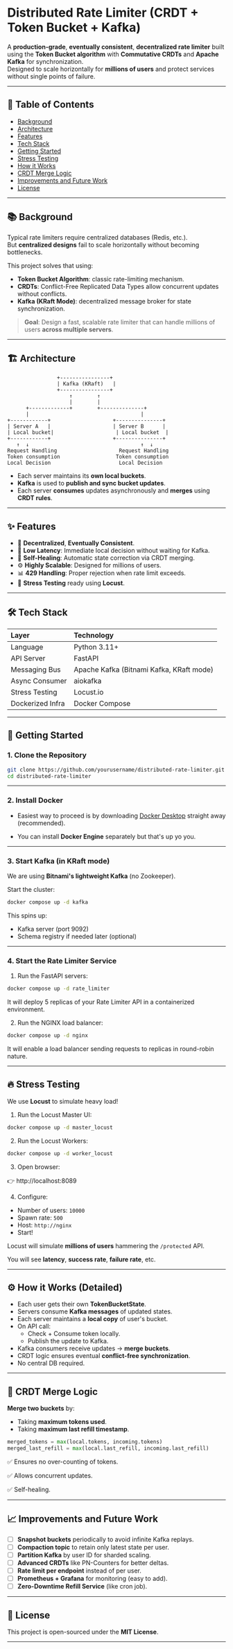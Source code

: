 # Distributed Rate Limiter (CRDT + Token Bucket + Kafka)

A **production-grade**, **eventually consistent**, **decentralized rate limiter** built using the **Token Bucket algorithm** with **Commutative CRDTs** and **Apache Kafka** for synchronization.  
Designed to scale horizontally for **millions of users** and protect services without single points of failure.

---

## 📜 Table of Contents
- [Background](#-background)
- [Architecture](#-architecture)
- [Features](#-features)
- [Tech Stack](#-tech-stack)
- [Getting Started](#-getting-started)
- [Stress Testing](#-stress-testing)
- [How it Works](#-how-it-works-detailed)
- [CRDT Merge Logic](#-crdt-merge-logic)
- [Improvements and Future Work](#-improvements-and-future-work)
- [License](#-license)

---

## 📚 Background

Typical rate limiters require centralized databases (Redis, etc.).  
But **centralized designs** fail to scale horizontally without becoming bottlenecks.

This project solves that using:
- **Token Bucket Algorithm**: classic rate-limiting mechanism.
- **CRDTs**: Conflict-Free Replicated Data Types allow concurrent updates without conflicts.
- **Kafka (KRaft Mode)**: decentralized message broker for state synchronization.

> **Goal**: Design a fast, scalable rate limiter that can handle millions of users **across multiple servers**.

---

## 🏗 Architecture

```plaintext
                +----------------+
                | Kafka (KRaft)   |
                +----------------+
                    ↑        ↑
                    |        |
      +-------------+        +--------------+
      |                                    |
+------------+                    +---------------+
| Server A   |                    | Server B      |
| Local bucket|                    | Local bucket  |
+------------+                    +---------------+
   ↑  ↓                                    ↑  ↓
Request Handling                    Request Handling
Token consumption                  Token consumption
Local Decision                      Local Decision
```

- Each server maintains its **own local buckets**.
- **Kafka** is used to **publish and sync bucket updates**.
- Each server **consumes** updates asynchronously and **merges** using **CRDT rules**.

---

## ✨ Features

- 🧠 **Decentralized**, **Eventually Consistent**.
- 🚀 **Low Latency**: Immediate local decision without waiting for Kafka.
- 🔄 **Self-Healing**: Automatic state correction via CRDT merging.
- ⚙️ **Highly Scalable**: Designed for millions of users.
- 📊 **429 Handling**: Proper rejection when rate limit exceeds.
- 🧪 **Stress Testing** ready using **Locust**.

---

## 🛠 Tech Stack

| Layer           | Technology         |
|:----------------|:-------------------|
| Language        | Python 3.11+         |
| API Server      | FastAPI             |
| Messaging Bus   | Apache Kafka (Bitnami Kafka, KRaft mode) |
| Async Consumer  | aiokafka            |
| Stress Testing  | Locust.io           |
| Dockerized Infra| Docker Compose      |

---

## 🚀 Getting Started

### 1. Clone the Repository

```bash
git clone https://github.com/yourusername/distributed-rate-limiter.git
cd distributed-rate-limiter
```

---

### 2. Install Docker

- Easiest way to proceed is by downloading [Docker Desktop](https://docs.docker.com/desktop/setup/install/mac-install/) straight away (recommended).

- You can install **Docker Engine** separately but that's up yo you.

---

### 3. Start Kafka (in KRaft mode)

We are using **Bitnami's lightweight Kafka** (no Zookeeper).

Start the cluster:

```bash
docker compose up -d kafka
```

This spins up:
- Kafka server (port 9092)
- Schema registry if needed later (optional)

---

### 4. Start the Rate Limiter Service

1. Run the FastAPI servers:

```bash
docker compose up -d rate_limiter
```

It will deploy 5 replicas of your Rate Limiter API in a containerized environment.

2. Run the NGINX load balancer:

```bash
docker compose up -d nginx
```

It will enable a load balancer sending requests to replicas in round-robin nature.

---

## 🔥 Stress Testing

We use **Locust** to simulate heavy load!

1. Run the Locust Master UI:

```bash
docker compose up -d master_locust
```

2. Run the Locust Workers:

```bash
docker compose up -d worker_locust
```

3. Open browser:

👉 http://localhost:8089

4. Configure:
- Number of users: `10000`
- Spawn rate: `500`
- Host: `http://nginx`
- Start!

Locust will simulate **millions of users** hammering the `/protected` API.

You will see **latency**, **success rate**, **failure rate**, etc.

---

## ⚙ How it Works (Detailed)

- Each user gets their own **TokenBucketState**.
- Servers consume **Kafka messages** of updated states.
- Each server maintains a **local copy** of user's bucket.
- On API call:
  - Check + Consume token locally.
  - Publish the update to Kafka.
- Kafka consumers receive updates → **merge buckets**.
- CRDT logic ensures eventual **conflict-free synchronization**.
- No central DB required.

---

## 🧠 CRDT Merge Logic

**Merge two buckets** by:
- Taking **maximum tokens used**.
- Taking **maximum last refill timestamp**.

```python
merged_tokens = max(local.tokens, incoming.tokens)
merged_last_refill = max(local.last_refill, incoming.last_refill)
```

✅ Ensures no over-counting of tokens.

✅ Allows concurrent updates.

✅ Self-healing.

---

## 📈 Improvements and Future Work

- [ ] **Snapshot buckets** periodically to avoid infinite Kafka replays.
- [ ] **Compaction topic** to retain only latest state per user.
- [ ] **Partition Kafka** by user ID for sharded scaling.
- [ ] **Advanced CRDTs** like PN-Counters for better deltas.
- [ ] **Rate limit per endpoint** instead of per user.
- [ ] **Prometheus + Grafana** for monitoring (easy to add).
- [ ] **Zero-Downtime Refill Service** (like cron job).

---

## 📄 License

This project is open-sourced under the **MIT License**.

---
